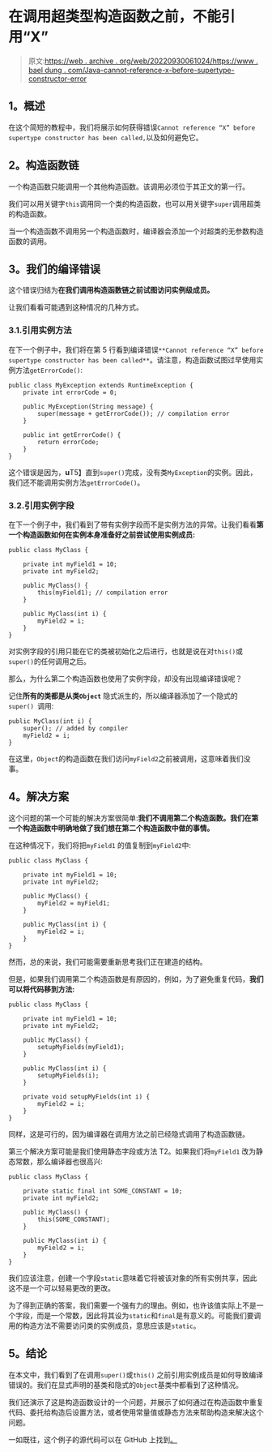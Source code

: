 # 在调用超类型构造函数之前，不能引用“X”

> 原文:[https://web . archive . org/web/20220930061024/https://www . bael dung . com/Java-cannot-reference-x-before-supertype-constructor-error](https://web.archive.org/web/20220930061024/https://www.baeldung.com/java-cannot-reference-x-before-supertype-constructor-error)

## **1。概述**

在这个简短的教程中，我们将展示如何获得错误`Cannot reference “X” before supertype constructor has been called,`以及如何避免它。

## **2。构造函数链**

一个构造函数只能调用一个其他构造函数。该调用必须位于其正文的第一行。

我们可以用关键字`this`调用同一个类的构造函数，也可以用关键字`super`调用超类的构造函数。

当一个构造函数不调用另一个构造函数时，编译器会添加一个对超类的无参数构造函数的调用。

## **3。我们的编译错误**

这个错误归结为**在我们调用构造函数链之前试图访问实例级成员。**

让我们看看可能遇到这种情况的几种方式。

### 3.1.引用实例方法

在下一个例子中，我们将在第 5 行看到编译错误`**Cannot reference “X” before supertype constructor has been called**`。请注意，构造函数试图过早使用实例方法`getErrorCode()`:

```
public class MyException extends RuntimeException {
    private int errorCode = 0;

    public MyException(String message) {
        super(message + getErrorCode()); // compilation error
    }

    public int getErrorCode() {
        return errorCode;
    }
} 
```

这个错误是因为，**u**T5】直到`super()`完成，没有类`MyException`的实例。因此，我们还不能调用实例方法`getErrorCode()`。

### 3.2.引用实例字段

在下一个例子中，我们看到了带有实例字段而不是实例方法的异常。让我们看看**第一个构造函数如何在实例本身准备好之前尝试使用实例成员:**

```
public class MyClass {

    private int myField1 = 10;
    private int myField2;

    public MyClass() {
        this(myField1); // compilation error
    }

    public MyClass(int i) {
        myField2 = i;
    }
}
```

对实例字段的引用只能在它的类被初始化之后进行，也就是说在对`this()`或`super()`的任何调用之后。

那么，为什么第二个构造函数也使用了实例字段，却没有出现编译错误呢？

记住**所有的类都是从类`Object`** 隐式派生的，所以编译器添加了一个隐式的`super() `调用:

```
public MyClass(int i) {
    super(); // added by compiler
    myField2 = i;
} 
```

在这里，`Object`的构造函数在我们访问`myField2`之前被调用，这意味着我们没事。

## **4。解决方案**

这个问题的第一个可能的解决方案很简单:**我们不调用第二个构造函数。我们在第一个构造函数中明确地做了我们想在第二个构造函数中做的事情。**

在这种情况下，我们将把`myField1` 的值复制到`myField2`中:

```
public class MyClass {

    private int myField1 = 10;
    private int myField2;

    public MyClass() {
        myField2 = myField1;
    }

    public MyClass(int i) {
        myField2 = i;
    }
} 
```

然而，总的来说，我们可能需要重新思考我们正在建造的结构。

但是，如果我们调用第二个构造函数是有原因的，例如，为了避免重复代码，**我们可以将代码移到方法:**

```
public class MyClass {

    private int myField1 = 10;
    private int myField2;

    public MyClass() {
        setupMyFields(myField1);
    }

    public MyClass(int i) {
        setupMyFields(i);
    }

    private void setupMyFields(int i) {
        myField2 = i;
    }
} 
```

同样，这是可行的，因为编译器在调用方法之前已经隐式调用了构造函数链。

第三个解决方案可能是我们使用静态字段或方法 T2。如果我们将`myField1` 改为静态常数，那么编译器也很高兴:

```
public class MyClass {

    private static final int SOME_CONSTANT = 10;
    private int myField2;

    public MyClass() {
        this(SOME_CONSTANT);
    }

    public MyClass(int i) {
        myField2 = i;
    }
} 
```

我们应该注意，创建一个字段`static`意味着它将被该对象的所有实例共享，因此这不是一个可以轻易更改的更改。

为了得到正确的答案，我们需要一个强有力的理由。例如，也许该值实际上不是一个字段，而是一个常数，因此将其设为`static`和`final`是有意义的。可能我们要调用的构造方法不需要访问类的实例成员，意思应该是`static`。

## **5。结论**

在本文中，我们看到了在调用`super()`或`this()` 之前引用实例成员是如何导致编译错误的。我们在显式声明的基类和隐式的`Object`基类中都看到了这种情况。

我们还演示了这是构造函数设计的一个问题，并展示了如何通过在构造函数中重复代码、委托给构造后设置方法，或者使用常量值或静态方法来帮助构造来解决这个问题。

一如既往，这个例子的源代码可以在 GitHub 上找到[。](https://web.archive.org/web/20221205110052/https://github.com/eugenp/tutorials/tree/master/core-java-modules/core-java-lang-oop-constructors)